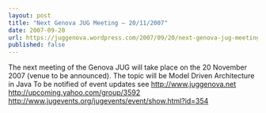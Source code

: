 ```yaml
---
layout: post
title: "Next Genova JUG Meeting – 20/11/2007"
date: 2007-09-20
url: https://juggenova.wordpress.com/2007/09/20/next-genova-jug-meeting-20112007/
published: false 
---
```


The next meeting of the Genova JUG will take place on the 20 November 2007 (venue to be announced). The topic will be Model Driven Architecture in Java To be notified of event updates see http://www.juggenova.net http://upcoming.yahoo.com/group/3592 http://www.jugevents.org/jugevents/event/show.html?id=354 